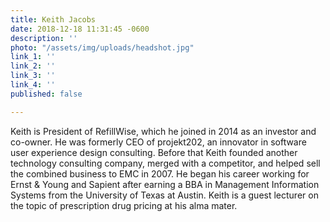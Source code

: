 ```yaml
---
title: Keith Jacobs
date: 2018-12-18 11:31:45 -0600
description: ''
photo: "/assets/img/uploads/headshot.jpg"
link_1: ''
link_2: ''
link_3: ''
link_4: ''
published: false

---
```

Keith is President of RefillWise, which he joined in 2014 as an investor and co-owner. He was formerly CEO of projekt202, an innovator in software user experience design consulting. Before that Keith founded another technology consulting company, merged with a competitor, and helped sell the combined business to EMC in 2007. He began his career working for Ernst & Young and Sapient after earning a BBA in Management Information Systems from the University of Texas at Austin. Keith is a guest lecturer on the topic of prescription drug pricing at his alma mater.